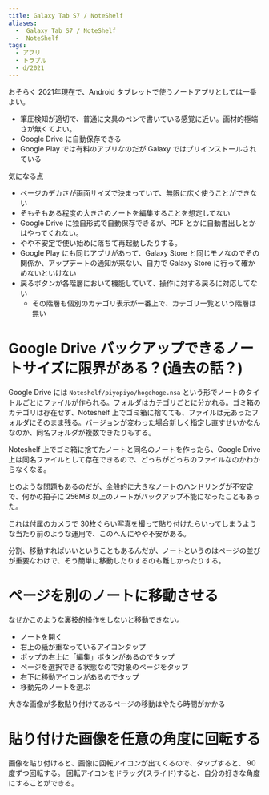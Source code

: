 ```yaml
---
title: Galaxy Tab S7 / NoteShelf
aliases:
  -  Galaxy Tab S7 / NoteShelf
  -  NoteShelf
tags:
  - アプリ
  - トラブル
  - d/2021
---
```



おそらく 2021年現在で、Android タブレットで使うノートアプリとしては一番よい。

- 筆圧検知が適切で、普通に文具のペンで書いている感覚に近い。画材的極端さが無くてよい。
- Google Drive に自動保存できる
- Google Play では有料のアプリなのだが Galaxy ではプリインストールされている


気になる点

- ページのデカさが画面サイズで決まっていて、無限に広く使うことができない
- そもそもある程度の大きさのノートを編集することを想定してない
- Google Drive に独自形式で自動保存できるが、PDF とかに自動書出しとかはやってくれない。
- やや不安定で使い始めに落ちて再起動したりする。
- Google Play にも同じアプリがあって、Galaxy Store と同じモノなのでその関係か、アップデートの通知が来ない、自力で Galaxy Store に行って確かめないといけない
- 戻るボタンが各階層において機能していて、操作に対する戻るに対応してない
  - その階層も個別のカテゴリ表示が一番上で、カテゴリ一覧という階層は無い


Google Drive バックアップできるノートサイズに限界がある？(過去の話？)
================================================================================
Google Drive には `Noteshelf/piyopiyo/hogehoge.nsa` という形でノートのタイトルごとにファイルが作られる。フォルダはカテゴリごとに分かれる。ゴミ箱のカテゴリは存在せず、Noteshelf 上でゴミ箱に捨てても、ファイルは元あったフォルダにそのまま残る。バージョンが変わった場合新しく指定し直すせいかなんなのか、同名フォルダが複数できたりもする。

Noteshelf 上でゴミ箱に捨てたノートと同名のノートを作ったら、Google Drive 上は同名ファイルとして存在できるので、どっちがどっちのファイルなのかわからなくなる。

とのような問題もあるのだが、全般的に大きなノートのハンドリングが不安定で、何かの拍子に 256MB 以上のノートがバックアップ不能になったこともあった。

これは付属のカメラで 30枚ぐらい写真を撮って貼り付けたらいってしまうような当たり前のような運用で、このへんにやや不安がある。

分割、移動すればいいということもあるんだが、ノートというのはページの並びが重要なわけで、そう簡単に移動したりするのも難しかったりする。



ページを別のノートに移動させる
================================================================================
なぜかこのような裏技的操作をしないと移動できない。


- ノートを開く
- 右上の紙が重なっているアイコンタップ
- ポップの右上に「編集」ボタンがあるのでタップ
- ページを選択できる状態なので対象のページをタップ
- 右下に移動アイコンがあるのでタップ
- 移動先のノートを選ぶ

大きな画像が多数貼り付けてあるページの移動はやたら時間がかかる




貼り付けた画像を任意の角度に回転する
================================================================================
画像を貼り付けると、画像に回転アイコンが出てくるので、タップすると、 90度ずつ回転する。
回転アイコンをドラッグ(スライド)すると、自分の好きな角度にすることができる。



